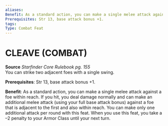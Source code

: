 ```yaml
---
aliases: 
Benefit: As a standard action, you can make a single melee attack against a foe within reach. If you hit, you deal damage normally and can make an additional melee attack (using your full base attack bonus) against a foe that is adjacent to the first and also within reach. You can make only one additional attack per round with this feat. When you use this feat, you take a –2 penalty to your Armor Class until your next turn.
Prerequisites: Str 13, base attack bonus +1.
tags: 
Type: Combat Feat
---
```

# CLEAVE (COMBAT)
**Source** _Starfinder Core Rulebook pg. 155_  
You can strike two adjacent foes with a single swing.

**Prerequisites**: Str 13, base attack bonus +1.

**Benefit**: As a standard action, you can make a single melee attack against a foe within reach. If you hit, you deal damage normally and can make an additional melee attack (using your full base attack bonus) against a foe that is adjacent to the first and also within reach. You can make only one additional attack per round with this feat. When you use this feat, you take a –2 penalty to your Armor Class until your next turn.